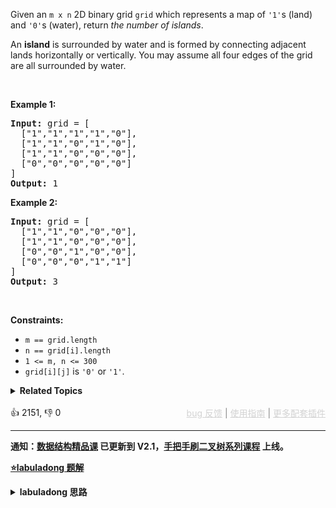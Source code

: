 <p>Given an <code>m x n</code> 2D binary grid <code>grid</code> which represents a map of <code>'1'</code>s (land) and <code>'0'</code>s (water), return <em>the number of islands</em>.</p>

<p>An <strong>island</strong> is surrounded by water and is formed by connecting adjacent lands horizontally or vertically. You may assume all four edges of the grid are all surrounded by water.</p>

<p>&nbsp;</p> 
<p><strong class="example">Example 1:</strong></p>

<pre>
<strong>Input:</strong> grid = [
  ["1","1","1","1","0"],
  ["1","1","0","1","0"],
  ["1","1","0","0","0"],
  ["0","0","0","0","0"]
]
<strong>Output:</strong> 1
</pre>

<p><strong class="example">Example 2:</strong></p>

<pre>
<strong>Input:</strong> grid = [
  ["1","1","0","0","0"],
  ["1","1","0","0","0"],
  ["0","0","1","0","0"],
  ["0","0","0","1","1"]
]
<strong>Output:</strong> 3
</pre>

<p>&nbsp;</p> 
<p><strong>Constraints:</strong></p>

<ul> 
 <li><code>m == grid.length</code></li> 
 <li><code>n == grid[i].length</code></li> 
 <li><code>1 &lt;= m, n &lt;= 300</code></li> 
 <li><code>grid[i][j]</code> is <code>'0'</code> or <code>'1'</code>.</li> 
</ul>

<details><summary><strong>Related Topics</strong></summary>深度优先搜索 | 广度优先搜索 | 并查集 | 数组 | 矩阵</details><br>

<div>👍 2151, 👎 0<span style='float: right;'><span style='color: gray;'><a href='https://github.com/labuladong/fucking-algorithm/discussions/939' target='_blank' style='color: lightgray;text-decoration: underline;'>bug 反馈</a> | <a href='https://labuladong.gitee.io/article/fname.html?fname=jb插件简介' target='_blank' style='color: lightgray;text-decoration: underline;'>使用指南</a> | <a href='https://labuladong.github.io/algo/images/others/%E5%85%A8%E5%AE%B6%E6%A1%B6.jpg' target='_blank' style='color: lightgray;text-decoration: underline;'>更多配套插件</a></span></span></div>

<div id="labuladong"><hr>

**通知：[数据结构精品课](https://aep.h5.xeknow.com/s/1XJHEO) 已更新到 V2.1，[手把手刷二叉树系列课程](https://aep.xet.tech/s/3YGcq3) 上线。**



<p><strong><a href="https://labuladong.github.io/article/slug.html?slug=number-of-islands" target="_blank">⭐️labuladong 题解</a></strong></p>
<details><summary><strong>labuladong 思路</strong></summary>

## 基本思路

岛屿系列问题可以用 DFS/BFS 算法或者 [Union-Find 并查集算法](https://labuladong.github.io/article/fname.html?fname=UnionFind算法详解) 来解决。

用 DFS 算法解决岛屿题目是最常见的，每次遇到一个岛屿中的陆地，就用 DFS 算法吧这个岛屿「淹掉」。

如何使用 DFS 算法遍历二维数组？你把二维数组中的每个格子看做「图」中的一个节点，这个节点和周围的四个节点连通，这样二维矩阵就被抽象成了一幅网状的「图」。

为什么每次遇到岛屿，都要用 DFS 算法把岛屿「淹了」呢？主要是为了省事，避免维护 `visited` 数组。

[图算法遍历基础](https://labuladong.github.io/article/fname.html?fname=图) 说了，遍历图是需要 `visited` 数组记录遍历过的节点防止走回头路。

因为 `dfs` 函数遍历到值为 `0` 的位置会直接返回，所以只要把经过的位置都设置为 `0`，就可以起到不走回头路的作用。

**详细题解：[一文秒杀所有岛屿题目](https://labuladong.github.io/article/fname.html?fname=岛屿题目)**

**标签：[DFS 算法](https://mp.weixin.qq.com/mp/appmsgalbum?__biz=MzAxODQxMDM0Mw==&action=getalbum&album_id=2122002916411604996)，二维矩阵**

## 解法代码

提示：🟢 标记的是我写的解法代码，🤖 标记的是 chatGPT 翻译的多语言解法代码。如有错误，可以 [点这里](https://github.com/labuladong/fucking-algorithm/issues/1113) 反馈和修正。

<div class="tab-panel"><div class="tab-nav">
<button data-tab-item="cpp" class="tab-nav-button btn " data-tab-group="default" onclick="switchTab(this)">cpp🤖</button>

<button data-tab-item="python" class="tab-nav-button btn " data-tab-group="default" onclick="switchTab(this)">python🤖</button>

<button data-tab-item="java" class="tab-nav-button btn active" data-tab-group="default" onclick="switchTab(this)">java🟢</button>

<button data-tab-item="go" class="tab-nav-button btn " data-tab-group="default" onclick="switchTab(this)">go🤖</button>

<button data-tab-item="javascript" class="tab-nav-button btn " data-tab-group="default" onclick="switchTab(this)">javascript🤖</button>
</div><div class="tab-content">
<div data-tab-item="cpp" class="tab-item " data-tab-group="default"><div class="highlight">

```cpp
// 注意：cpp 代码由 chatGPT🤖 根据我的 java 代码翻译，旨在帮助不同背景的读者理解算法逻辑。
// 本代码已经通过力扣的测试用例，应该可直接成功提交。

class dfs.dfs.dfs.Solution {
    // 主函数，计算岛屿数量
public:
    int numIslands(vector<vector<char>>& grid) {
        int res = 0;
        int m = grid.size(), n = grid[0].size();
        // 遍历 grid
        for (int i = 0; i < m; i++) {
            for (int j = 0; j < n; j++) {
                if (grid[i][j] == '1') {
                    // 每发现一个岛屿，岛屿数量加一
                    res++;
                    // 然后使用 DFS 将岛屿淹了
                    dfs(grid, i, j);
                }
            }
        }
        return res;
    }

private:
    // 从 (i, j) 开始，将与之相邻的陆地都变成海水
    void dfs(vector<vector<char>>& grid, int i, int j) {
        int m = grid.size(), n = grid[0].size();
        if (i < 0 || j < 0 || i >= m || j >= n) {
            // 超出索引边界
            return;
        }
        if (grid[i][j] == '0') {
            // 已经是海水了
            return;
        }
        // 将 (i, j) 变成海水
        grid[i][j] = '0';
        // 淹没上下左右的陆地
        dfs(grid, i + 1, j);
        dfs(grid, i, j + 1);
        dfs(grid, i - 1, j);
        dfs(grid, i, j - 1);
    }
};
```

</div></div>

<div data-tab-item="python" class="tab-item " data-tab-group="default"><div class="highlight">

```python
# 注意：python 代码由 chatGPT🤖 根据我的 java 代码翻译，旨在帮助不同背景的读者理解算法逻辑。
# 本代码已经通过力扣的测试用例，应该可直接成功提交。

class dfs.dfs.dfs.Solution:
    def numIslands(self, grid: List[List[str]]) -> int:
        res = 0
        m = len(grid)
        n = len(grid[0])
        # 遍历 grid
        for i in range(m):
            for j in range(n):
                if grid[i][j] == '1':
                    # 每发现一个岛屿，岛屿数量加一
                    res += 1
                    # 然后使用 DFS 将岛屿淹了
                    self.dfs(grid, i, j)
        return res

    # 从 (i, j) 开始，将与之相邻的陆地都变成海水
    def dfs(self, grid: List[List[str]], i: int, j: int) -> None:
        m = len(grid)
        n = len(grid[0])
        if i < 0 or j < 0 or i >= m or j >= n:
            # 超出索引边界
            return
        if grid[i][j] == '0':
            # 已经是海水了
            return
        # 将 (i, j) 变成海水
        grid[i][j] = '0'
        # 淹没上下左右的陆地
        self.dfs(grid, i + 1, j)
        self.dfs(grid, i, j + 1)
        self.dfs(grid, i - 1, j)
        self.dfs(grid, i, j - 1)
```

</div></div>

<div data-tab-item="java" class="tab-item active" data-tab-group="default"><div class="highlight">

```java
class dfs.dfs.dfs.Solution {
    // 主函数，计算岛屿数量
    public int numIslands(char[][] grid) {
        int res = 0;
        int m = grid.length, n = grid[0].length;
        // 遍历 grid
        for (int i = 0; i < m; i++) {
            for (int j = 0; j < n; j++) {
                if (grid[i][j] == '1') {
                    // 每发现一个岛屿，岛屿数量加一
                    res++;
                    // 然后使用 DFS 将岛屿淹了
                    dfs(grid, i, j);
                }
            }
        }
        return res;
    }

    // 从 (i, j) 开始，将与之相邻的陆地都变成海水
    void dfs(char[][] grid, int i, int j) {
        int m = grid.length, n = grid[0].length;
        if (i < 0 || j < 0 || i >= m || j >= n) {
            // 超出索引边界
            return;
        }
        if (grid[i][j] == '0') {
            // 已经是海水了
            return;
        }
        // 将 (i, j) 变成海水
        grid[i][j] = '0';
        // 淹没上下左右的陆地
        dfs(grid, i + 1, j);
        dfs(grid, i, j + 1);
        dfs(grid, i - 1, j);
        dfs(grid, i, j - 1);
    }
}
```

</div></div>

<div data-tab-item="go" class="tab-item " data-tab-group="default"><div class="highlight">

```go
// 注意：go 代码由 chatGPT🤖 根据我的 java 代码翻译，旨在帮助不同背景的读者理解算法逻辑。
// 本代码已经通过力扣的测试用例，应该可直接成功提交。

func numIslands(grid [][]byte) int {
    res := 0
    m, n := len(grid), len(grid[0])
    // 遍历 grid
    for i := 0; i < m; i++ {
        for j := 0; j < n; j++ {
            if grid[i][j] == '1' {
                // 每发现一个岛屿，岛屿数量加一
                res++
                // 然后使用 DFS 将岛屿淹了
                dfs(grid, i, j)
            }
        }
    }
    return res
}

// 从 (i, j) 开始，将与之相邻的陆地都变成海水
func dfs(grid [][]byte, i, j int) {
    m, n := len(grid), len(grid[0])
    if i < 0 || j < 0 || i >= m || j >= n {
        // 超出索引边界
        return
    }
    if grid[i][j] == '0' {
        // 已经是海水了
        return
    }
    // 将 (i, j) 变成海水
    grid[i][j] = '0'
    // 淹没上下左右的陆地
    dfs(grid, i+1, j)
    dfs(grid, i, j+1)
    dfs(grid, i-1, j)
    dfs(grid, i, j-1)
}
```

</div></div>

<div data-tab-item="javascript" class="tab-item " data-tab-group="default"><div class="highlight">

```javascript
// 注意：javascript 代码由 chatGPT🤖 根据我的 java 代码翻译，旨在帮助不同背景的读者理解算法逻辑。
// 本代码已经通过力扣的测试用例，应该可直接成功提交。

var numIslands = function(grid) {
    var res = 0;
    var m = grid.length, n = grid[0].length;
    // 遍历 grid
    for (var i = 0; i < m; i++) {
        for (var j = 0; j < n; j++) {
            if (grid[i][j] == '1') {
                // 每发现一个岛屿，岛屿数量加一
                res++;
                // 然后使用 DFS 将岛屿淹了
                dfs(grid, i, j);
            }
        }
    }
    return res;
};

// 从 (i, j) 开始，将与之相邻的陆地都变成海水
function dfs(grid, i, j) {
    var m = grid.length, n = grid[0].length;
    if (i < 0 || j < 0 || i >= m || j >= n) {
        // 超出索引边界
        return;
    }
    if (grid[i][j] == '0') {
        // 已经是海水了
        return;
    }
    // 将 (i, j) 变成海水
    grid[i][j] = '0';
    // 淹没上下左右的陆地
    dfs(grid, i + 1, j);
    dfs(grid, i, j + 1);
    dfs(grid, i - 1, j);
    dfs(grid, i, j - 1);
}
```

</div></div>
</div></div>

**类似题目**：
  - [1020. 飞地的数量 🟠](/problems/number-of-enclaves)
  - [1254. 统计封闭岛屿的数目 🟠](/problems/number-of-closed-islands)
  - [1905. 统计子岛屿 🟠](/problems/count-sub-islands)
  - [694. 不同岛屿的数量 🟠](/problems/number-of-distinct-islands)
  - [695. 岛屿的最大面积 🟠](/problems/max-area-of-island)
  - [剑指 Offer II 105. 岛屿的最大面积 🟠](/problems/ZL6zAn)

</details>
</div>



